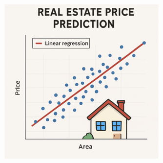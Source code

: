 ![image alt](https://github.com/Soumya1234SafallyaSahoo/Real-Estate-Price-Production/blob/7afe4167d666f7dad6e028f27a320a4994865267/ChatGPT%20Image%20Jun%2028%2C%202025%2C%2002_03_41%20PM.png)
